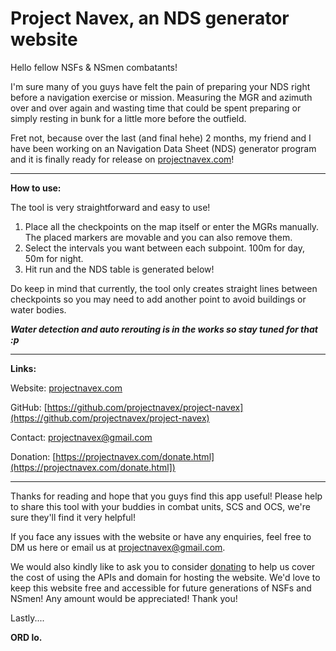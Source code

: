 # Project Navex, an NDS generator website

Hello fellow NSFs & NSmen combatants!

I'm sure many of you guys have felt the pain of preparing your NDS right before a navigation exercise or mission. Measuring the MGR and azimuth over and over again and wasting time that could be spent preparing or simply resting in bunk for a little more before the outfield.

Fret not, because over the last (and final hehe) 2 months, my friend and I have been working on an Navigation Data Sheet (NDS) generator program and it is finally ready for release on [projectnavex.com](https://projectnavex.com)!  

---
**How to use:**

The tool is very straightforward and easy to use!

1. Place all the checkpoints on the map itself or enter the MGRs manually. The placed markers are movable and you can also remove them.
2. Select the intervals you want between each subpoint. 100m for day, 50m for night.
3. Hit run and the NDS table is generated below!

Do keep in mind that currently, the tool only creates straight lines between checkpoints so you may need to add another point to avoid buildings or water bodies.

***Water detection and auto rerouting is in the works so stay tuned for that :p***

---
**Links:**

Website: [projectnavex.com](https://projectnavex.com)

GitHub: [https://github.com/projectnavex/project-navex](https://github.com/projectnavex/project-navex)

Contact: projectnavex@gmail.com

Donation: [https://projectnavex.com/donate.html](https://projectnavex.com/donate.html])

---
Thanks for reading and hope that you guys find this app useful! Please help to share this tool with your buddies in combat units, SCS and OCS, we're sure they'll find it very helpful!

If you face any issues with the website or have any enquiries, feel free to DM us here or email us at projectnavex@gmail.com.

We would also kindly like to ask you to consider [donating](https://projectnavex.com/donate.html) to help us cover the cost of using the APIs and domain for hosting the website. We'd love to keep this website free and accessible for future generations of NSFs and NSmen! Any amount would be appreciated! Thank you!

Lastly....

**ORD lo.**
